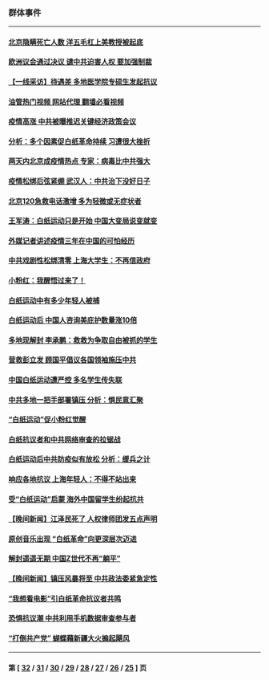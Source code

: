 ### 群体事件
---
#### [北京隐瞒死亡人数 洋五毛杠上美教授被起底](../../pages/ncid279/n13886904.md?12200045) 
#### [欧洲议会通过决议 谴中共迫害人权 要加强制裁](../../pages/ncid279/n13885670.md?12200045) 
#### [【一线采访】待遇差 多地医学院专硕生发起抗议](../../pages/ncid279/n13883914.md?12200045) 
#### [油管热门视频 网站代理 翻墙必看视频](http://138.2.39.72:81/youtube.html?epic-marker?12200045)
#### [疫情高涨 中共被曝推迟关键经济政策会议](../../pages/ncid279/n13884170.md?12200045) 
#### [分析：多个因素促白纸革命持续 习遭很大挫折](../../pages/ncid279/n13872455.md?12200045) 
#### [两天内北京成疫情热点 专家：病毒比中共强大](../../pages/ncid279/n13883440.md?12200045) 
#### [疫情松绑后弦紧绷 武汉人：中共治下没好日子](../../pages/ncid279/n13882348.md?12200045) 
#### [北京120急救电话激增 多为轻微或无症状者](../../pages/ncid279/n13882340.md?12200045) 
#### [王军涛：白纸运动只是开始 中国大变局说变就变](../../pages/ncid279/n13882183.md?12200045) 
#### [外媒记者讲述疫情三年在中国的可怕经历](../../pages/ncid279/n13881853.md?12200045) 
#### [中共戏剧性松绑清零 上海大学生：不再信政府](../../pages/ncid279/n13880836.md?12200045) 
#### [小粉红：我醒悟过来了！](../../pages/ncid279/n13881756.md?12200045) 
#### [白纸运动中有多少年轻人被捕](../../pages/ncid279/n13881065.md?12200045) 
#### [白纸运动后 中国人咨询美庇护数量涨10倍](../../pages/ncid279/n13881172.md?12200045) 
#### [多地现解封 李承鹏：救救为争取自由被抓的学生](../../pages/ncid279/n13876918.md?12200045) 
#### [营救彭立发 顾国平倡议各国领袖施压中共](../../pages/ncid279/n13878701.md?12200045) 
#### [中国白纸运动遭严控 多名学生传失联](../../pages/ncid279/n13878652.md?12200045) 
#### [中共多地一把手部署镇压 分析：惧民意汇聚](../../pages/ncid279/n13878085.md?12200045) 
#### [“白纸运动”促小粉红觉醒](../../pages/ncid279/n13877842.md?12200045) 
#### [白纸抗议者和中共网络审查的拉锯战](../../pages/ncid279/n13877688.md?12200045) 
#### [白纸运动后中共防疫似有放松 分析：缓兵之计](../../pages/ncid279/n13877425.md?12200045) 
#### [响应各地抗议 上海年轻人：不得不站出来](../../pages/ncid279/n13876261.md?12200045) 
#### [受“白纸运动”启蒙 海外中国留学生纷起抗共](../../pages/ncid279/n13876919.md?12200045) 
#### [【晚间新闻】江泽民死了 人权律师团发五点声明](../../pages/ncid279/n13876603.md?12200045) 
#### [原创音乐出现 “白纸革命”向更深层次迈进](../../pages/ncid279/n13876509.md?12200045) 
#### [解封遥遥无期 中国Z世代不再“躺平”](../../pages/ncid279/n13876294.md?12200045) 
#### [【晚间新闻】镇压风暴将至 中共政法委紧急定性](../../pages/ncid279/n13875432.md?12200045) 
#### [“我想看电影”引白纸革命抗议者共鸣](../../pages/ncid279/n13875742.md?12200045) 
#### [恐惧抗议潮 中共利用手机数据审查参与者](../../pages/ncid279/n13875552.md?12200045) 
#### [“打倒共产党” 蝴蝶藉新疆大火搧起飓风](../../pages/ncid279/n13875241.md?12200045) 

---
#### 第 [ [32](./32.md?12200045) / [31](./31.md?12200045) / [30](./30.md?12200045) / [29](./29.md?12200045) / [28](./28.md?12200045) / [27](./27.md?12200045) / [26](./26.md?12200045) / [25](./25.md?12200045) ] 页

